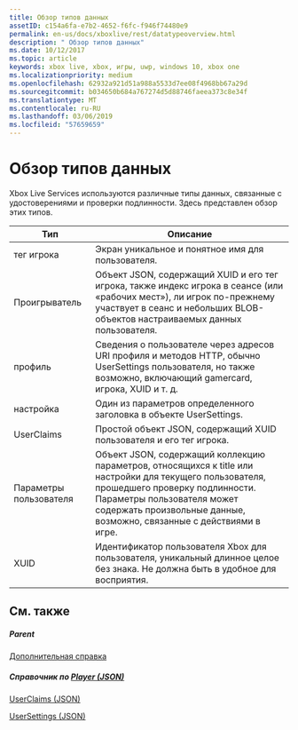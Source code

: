 ```yaml
---
title: Обзор типов данных
assetID: c154a6fa-e7b2-4652-f6fc-f946f74480e9
permalink: en-us/docs/xboxlive/rest/datatypeoverview.html
description: " Обзор типов данных"
ms.date: 10/12/2017
ms.topic: article
keywords: xbox live, xbox, игры, uwp, windows 10, xbox one
ms.localizationpriority: medium
ms.openlocfilehash: 62932a921d51a988a5533d7ee08f4968bb67a29d
ms.sourcegitcommit: b034650b684a767274d5d88746faeea373c8e34f
ms.translationtype: MT
ms.contentlocale: ru-RU
ms.lasthandoff: 03/06/2019
ms.locfileid: "57659659"
---
```

# <a name="data-type-overview"></a>Обзор типов данных
 
Xbox Live Services используются различные типы данных, связанные с удостоверениями и проверки подлинности. Здесь представлен обзор этих типов.
 
| Тип| Описание| 
| --- | --- | 
| тег игрока| Экран уникальное и понятное имя для пользователя.| 
| Проигрыватель| Объект JSON, содержащий XUID и его тег игрока, также индекс игрока в сеансе (или «рабочих мест»), ли игрок по-прежнему участвует в сеанс и небольших BLOB-объектов настраиваемых данных пользователя.| 
| профиль| Сведения о пользователе через адресов URI профиля и методов HTTP, обычно UserSettings пользователя, но также возможно, включающий gamercard, игрока, XUID и т. д.| 
| настройка| Один из параметров определенного заголовка в объекте UserSettings.| 
| UserClaims| Простой объект JSON, содержащий XUID пользователя и его тег игрока.| 
| Параметры пользователя| Объект JSON, содержащий коллекцию параметров, относящихся к title или настройки для текущего пользователя, прошедшего проверку подлинности. Параметры пользователя может содержать произвольные данные, возможно, связанные с действиями в игре.| 
| XUID| Идентификатор пользователя Xbox для пользователя, уникальный длинное целое без знака. Не должна быть в удобное для восприятия.| 
 
<a id="ID4E6D"></a>

 
## <a name="see-also"></a>См. также
 
<a id="ID4EBE"></a>

 
##### <a name="parent"></a>Parent  

[Дополнительная справка](atoc-xboxlivews-reference-additional.md)

  
<a id="ID4ENE"></a>

 
##### <a name="reference--player-jsonjsonjson-playermd"></a>Справочник по [Player (JSON)](../json/json-player.md)

 [UserClaims (JSON)](../json/json-userclaims.md)

 [UserSettings (JSON)](../json/json-usersettings.md)

   